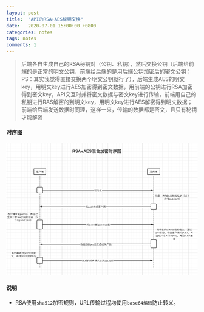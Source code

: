 ```yaml
---
layout: post
title:  "API的RSA+AES秘钥交换"
date:   2020-07-01 15:00:00 +0800
categories: notes
tags: notes
comments: 1
---
```

 >后端各自生成自己的RSA秘钥对（公钥、私钥），然后交换公钥（后端给前端的是正常的明文公钥，前端给后端的是用后端公钥加密后的密文公钥；PS：其实我觉得直接交换两个明文公钥就行了），后端生成AES的明文key，用明文key进行AES加密得到密文数据，用前端的公钥进行RSA加密得到密文key，API交互时并将密文数据与密文key进行传输，前端用自己的私钥进行RAS解密的到明文key，用明文key进行AES解密得到明文数据；前端给后端发送数据时同理，这样一来，传输的数据都是密文，且只有秘钥才能解密

  #### 时序图
![avatar](../assets/img/rsa.png)

#### 说明
* RSA使用```sha512```加密规则，URL传输过程均使用```base64编码```防止转义。